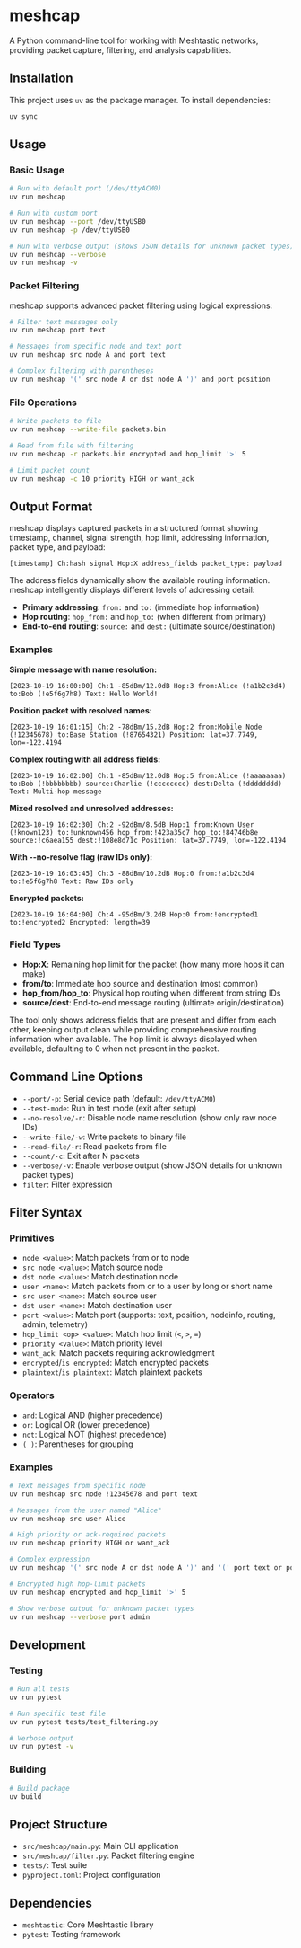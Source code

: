# meshcap

A Python command-line tool for working with Meshtastic networks, providing packet capture, filtering, and analysis capabilities.

## Installation

This project uses `uv` as the package manager. To install dependencies:

```bash
uv sync
```

## Usage

### Basic Usage

```bash
# Run with default port (/dev/ttyACM0)
uv run meshcap

# Run with custom port
uv run meshcap --port /dev/ttyUSB0
uv run meshcap -p /dev/ttyUSB0

# Run with verbose output (shows JSON details for unknown packet types)
uv run meshcap --verbose
uv run meshcap -v
```

### Packet Filtering

meshcap supports advanced packet filtering using logical expressions:

```bash
# Filter text messages only
uv run meshcap port text

# Messages from specific node and text port
uv run meshcap src node A and port text

# Complex filtering with parentheses
uv run meshcap '(' src node A or dst node A ')' and port position
```

### File Operations

```bash
# Write packets to file
uv run meshcap --write-file packets.bin

# Read from file with filtering
uv run meshcap -r packets.bin encrypted and hop_limit '>' 5

# Limit packet count
uv run meshcap -c 10 priority HIGH or want_ack
```

## Output Format

meshcap displays captured packets in a structured format showing timestamp, channel, signal strength, hop limit, addressing information, packet type, and payload:

```
[timestamp] Ch:hash signal Hop:X address_fields packet_type: payload
```

The address fields dynamically show the available routing information. meshcap intelligently displays different levels of addressing detail:

- **Primary addressing**: `from:` and `to:` (immediate hop information)
- **Hop routing**: `hop_from:` and `hop_to:` (when different from primary)
- **End-to-end routing**: `source:` and `dest:` (ultimate source/destination)

### Examples

**Simple message with name resolution:**
```
[2023-10-19 16:00:00] Ch:1 -85dBm/12.0dB Hop:3 from:Alice (!a1b2c3d4) to:Bob (!e5f6g7h8) Text: Hello World!
```

**Position packet with resolved names:**
```
[2023-10-19 16:01:15] Ch:2 -78dBm/15.2dB Hop:2 from:Mobile Node (!12345678) to:Base Station (!87654321) Position: lat=37.7749, lon=-122.4194
```

**Complex routing with all address fields:**
```
[2023-10-19 16:02:00] Ch:1 -85dBm/12.0dB Hop:5 from:Alice (!aaaaaaaa) to:Bob (!bbbbbbbb) source:Charlie (!cccccccc) dest:Delta (!dddddddd) Text: Multi-hop message
```

**Mixed resolved and unresolved addresses:**
```
[2023-10-19 16:02:30] Ch:2 -92dBm/8.5dB Hop:1 from:Known User (!known123) to:!unknown456 hop_from:!423a35c7 hop_to:!84746b8e source:!c6aea155 dest:!108e8d71c Position: lat=37.7749, lon=-122.4194
```

**With --no-resolve flag (raw IDs only):**
```
[2023-10-19 16:03:45] Ch:3 -88dBm/10.2dB Hop:0 from:!a1b2c3d4 to:!e5f6g7h8 Text: Raw IDs only
```

**Encrypted packets:**
```
[2023-10-19 16:04:00] Ch:4 -95dBm/3.2dB Hop:0 from:!encrypted1 to:!encrypted2 Encrypted: length=39
```

### Field Types

- **Hop:X**: Remaining hop limit for the packet (how many more hops it can make)
- **from/to**: Immediate hop source and destination (most common)
- **hop_from/hop_to**: Physical hop routing when different from string IDs
- **source/dest**: End-to-end message routing (ultimate origin/destination)

The tool only shows address fields that are present and differ from each other, keeping output clean while providing comprehensive routing information when available. The hop limit is always displayed when available, defaulting to 0 when not present in the packet.

## Command Line Options

- `--port/-p`: Serial device path (default: `/dev/ttyACM0`)
- `--test-mode`: Run in test mode (exit after setup)
- `--no-resolve/-n`: Disable node name resolution (show only raw node IDs)
- `--write-file/-w`: Write packets to binary file
- `--read-file/-r`: Read packets from file
- `--count/-c`: Exit after N packets
- `--verbose/-v`: Enable verbose output (show JSON details for unknown packet types)
- `filter`: Filter expression

## Filter Syntax

### Primitives

- `node <value>`: Match packets from or to node
- `src node <value>`: Match source node
- `dst node <value>`: Match destination node
- `user <name>`: Match packets from or to a user by long or short name
- `src user <name>`: Match source user
- `dst user <name>`: Match destination user
- `port <value>`: Match port (supports: text, position, nodeinfo, routing, admin, telemetry)
- `hop_limit <op> <value>`: Match hop limit (`<`, `>`, `=`)
- `priority <value>`: Match priority level
- `want_ack`: Match packets requiring acknowledgment
- `encrypted`/`is encrypted`: Match encrypted packets
- `plaintext`/`is plaintext`: Match plaintext packets

### Operators

- `and`: Logical AND (higher precedence)
- `or`: Logical OR (lower precedence)
- `not`: Logical NOT (highest precedence)
- `( )`: Parentheses for grouping

### Examples

```bash
# Text messages from specific node
uv run meshcap src node !12345678 and port text

# Messages from the user named "Alice"
uv run meshcap src user Alice

# High priority or ack-required packets
uv run meshcap priority HIGH or want_ack

# Complex expression
uv run meshcap '(' src node A or dst node A ')' and '(' port text or port position ')'

# Encrypted high hop-limit packets
uv run meshcap encrypted and hop_limit '>' 5

# Show verbose output for unknown packet types
uv run meshcap --verbose port admin
```

## Development

### Testing

```bash
# Run all tests
uv run pytest

# Run specific test file
uv run pytest tests/test_filtering.py

# Verbose output
uv run pytest -v
```

### Building

```bash
# Build package
uv build
```

## Project Structure

- `src/meshcap/main.py`: Main CLI application
- `src/meshcap/filter.py`: Packet filtering engine
- `tests/`: Test suite
- `pyproject.toml`: Project configuration

## Dependencies

- `meshtastic`: Core Meshtastic library
- `pytest`: Testing framework